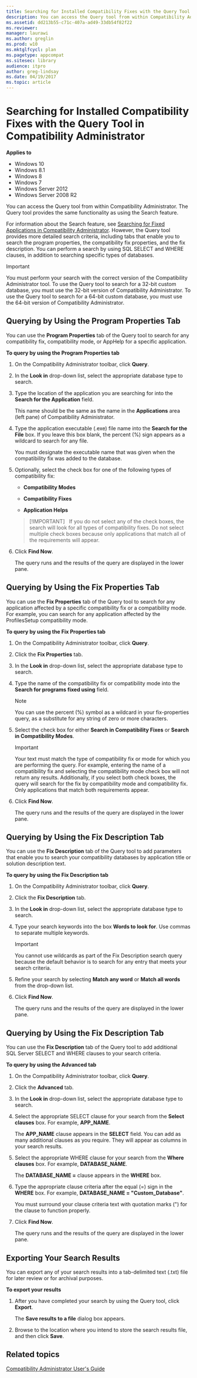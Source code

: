 ```yaml
---
title: Searching for Installed Compatibility Fixes with the Query Tool in Compatibility Administrator (Windows 10)
description: You can access the Query tool from within Compatibility Administrator. The Query tool provides the same functionality as using the Search feature.
ms.assetid: dd213b55-c71c-407a-ad49-33db54f82f22
ms.reviewer: 
manager: laurawi
ms.author: greglin
ms.prod: w10
ms.mktglfcycl: plan
ms.pagetype: appcompat
ms.sitesec: library
audience: itpro
author: greg-lindsay
ms.date: 04/19/2017
ms.topic: article
---
```


# Searching for Installed Compatibility Fixes with the Query Tool in Compatibility Administrator


**Applies to**

-   Windows 10
-   Windows 8.1
-   Windows 8
-   Windows 7
-   Windows Server 2012
-   Windows Server 2008 R2

You can access the Query tool from within Compatibility Administrator. The Query tool provides the same functionality as using the Search feature.

For information about the Search feature, see [Searching for Fixed Applications in Compatibility Administrator](searching-for-fixed-applications-in-compatibility-administrator.md). However, the Query tool provides more detailed search criteria, including tabs that enable you to search the program properties, the compatibility fix properties, and the fix description. You can perform a search by using SQL SELECT and WHERE clauses, in addition to searching specific types of databases.

> [!IMPORTANT]
> You must perform your search with the correct version of the Compatibility Administrator tool. To use the Query tool to search for a 32-bit custom database, you must use the 32-bit version of Compatibility Administrator. To use the Query tool to search for a 64-bit custom database, you must use the 64-bit version of Compatibility Administrator.

 

## Querying by Using the Program Properties Tab


You can use the **Program Properties** tab of the Query tool to search for any compatibility fix, compatibility mode, or AppHelp for a specific application.

**To query by using the Program Properties tab**

1.  On the Compatibility Administrator toolbar, click **Query**.

2.  In the **Look in** drop-down list, select the appropriate database type to search.

3.  Type the location of the application you are searching for into the **Search for the Application** field.

    This name should be the same as the name in the **Applications** area (left pane) of Compatibility Administrator.

4.  Type the application executable (.exe) file name into the **Search for the File** box. If you leave this box blank, the percent (%) sign appears as a wildcard to search for any file.

    You must designate the executable name that was given when the compatibility fix was added to the database.

5.  Optionally, select the check box for one of the following types of compatibility fix:

    -   **Compatibility Modes**

    -   **Compatibility Fixes**

    -   **Application Helps**

    > [!IMPORTANT]  
    > If you do not select any of the check boxes, the search will look for all types of compatibility fixes. Do not select multiple check boxes because only applications that match all of the requirements will appear.

     

6.  Click **Find Now**.

    The query runs and the results of the query are displayed in the lower pane.

## Querying by Using the Fix Properties Tab


You can use the **Fix Properties** tab of the Query tool to search for any application affected by a specific compatibility fix or a compatibility mode. For example, you can search for any application affected by the ProfilesSetup compatibility mode.

**To query by using the Fix Properties tab**

1.  On the Compatibility Administrator toolbar, click **Query**.

2.  Click the **Fix Properties** tab.

3.  In the **Look in** drop-down list, select the appropriate database type to search.

4.  Type the name of the compatibility fix or compatibility mode into the **Search for programs fixed using** field.

    > [!NOTE]
    > You can use the percent (%) symbol as a wildcard in your fix-properties query, as a substitute for any string of zero or more characters.

     

5.  Select the check box for either **Search in Compatibility Fixes** or **Search in Compatibility Modes**.

    > [!IMPORTANT]
    > Your text must match the type of compatibility fix or mode for which you are performing the query. For example, entering the name of a compatibility fix and selecting the compatibility mode check box will not return any results. Additionally, if you select both check boxes, the query will search for the fix by compatibility mode and compatibility fix. Only applications that match both requirements appear.

     

6.  Click **Find Now**.

    The query runs and the results of the query are displayed in the lower pane.

## Querying by Using the Fix Description Tab


You can use the **Fix Description** tab of the Query tool to add parameters that enable you to search your compatibility databases by application title or solution description text.

**To query by using the Fix Description tab**

1.  On the Compatibility Administrator toolbar, click **Query**.

2.  Click the **Fix Description** tab.

3.  In the **Look in** drop-down list, select the appropriate database type to search.

4.  Type your search keywords into the box **Words to look for**. Use commas to separate multiple keywords.

    > [!IMPORTANT]
    > You cannot use wildcards as part of the Fix Description search query because the default behavior is to search for any entry that meets your search criteria.

     

5.  Refine your search by selecting **Match any word** or **Match all words** from the drop-down list.

6.  Click **Find Now**.

    The query runs and the results of the query are displayed in the lower pane.

## Querying by Using the Fix Description Tab


You can use the **Fix Description** tab of the Query tool to add additional SQL Server SELECT and WHERE clauses to your search criteria.

**To query by using the Advanced tab**

1.  On the Compatibility Administrator toolbar, click **Query**.

2.  Click the **Advanced** tab.

3.  In the **Look in** drop-down list, select the appropriate database type to search.

4.  Select the appropriate SELECT clause for your search from the **Select clauses** box. For example, **APP\_NAME**.

    The **APP\_NAME** clause appears in the **SELECT** field. You can add as many additional clauses as you require. They will appear as columns in your search results.

5.  Select the appropriate WHERE clause for your search from the **Where clauses** box. For example, **DATABASE\_NAME**.

    The **DATABASE\_NAME =** clause appears in the **WHERE** box.

6.  Type the appropriate clause criteria after the equal (=) sign in the **WHERE** box. For example, **DATABASE\_NAME = "Custom\_Database"**.

    You must surround your clause criteria text with quotation marks (") for the clause to function properly.

7.  Click **Find Now**.

    The query runs and the results of the query are displayed in the lower pane.

## Exporting Your Search Results


You can export any of your search results into a tab-delimited text (.txt) file for later review or for archival purposes.

**To export your results**

1.  After you have completed your search by using the Query tool, click **Export**.

    The **Save results to a file** dialog box appears.

2.  Browse to the location where you intend to store the search results file, and then click **Save**.

## Related topics
[Compatibility Administrator User's Guide](compatibility-administrator-users-guide.md)

 

 





